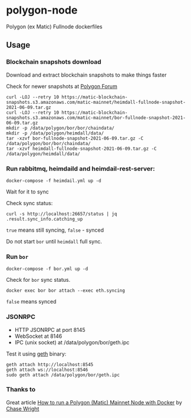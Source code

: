 # polygon-node
Polygon (ex Matic) Fullnode dockerfiles

## Usage
### Blockchain snapshots download

Download and extract blockchain snapshots to make things faster 

Check for newer snapshots at [Polygon Forum](https://forum.matic.network/c/matic-mainnet/30)

```
curl -LOJ --retry 10 https://matic-blockchain-snapshots.s3.amazonaws.com/matic-mainnet/heimdall-fullnode-snapshot-2021-06-09.tar.gz
curl -LOJ --retry 10 https://matic-blockchain-snapshots.s3.amazonaws.com/matic-mainnet/bor-fullnode-snapshot-2021-06-09.tar.gz
mkdir -p /data/polygon/bor/bor/chaindata/
mkdir -p /data/polygon/heimdall/data/
tar -xzvf bor-fullnode-snapshot-2021-06-09.tar.gz -C /data/polygon/bor/bor/chaindata/
tar -xzvf heimdall-fullnode-snapshot-2021-06-09.tar.gz -C /data/polygon/heimdall/data/
```

### Run rabbitmq, heimdaild and heimdail-rest-server:
```
docker-compose -f heimdail.yml up -d
```

Wait for it to sync

Check sync status:
```
curl -s http://localhost:26657/status | jq .result.sync_info.catching_up
```

`true` means still syncing, `false` - synced

Do not start `bor` until `heimdall` full sync.

### Run `bor`
```
docker-compose -f bor.yml up -d
```

Check for `bor` sync status. 
```
docker exec bor bor attach --exec eth.syncing
```
`false` means synced

### JSONRPC

* HTTP JSONRPC at port 8145
* WebSocket at 8146
* IPC (unix socket) at /data/polygon/bor/geth.ipc

Test it using [geth](https://geth.ethereum.org/downloads/) binary:

```
geth attach http://localhost:8545
geth attach ws://localhost:8546
sudo geth attach /data/polygon/bor/geth.ipc
```

### Thanks to
Great article [How to run a Polygon (Matic) Mainnet Node with Docker](https://chasewright.com/how-to-run-a-polygon-matic-mainnet-node/) by [Chase Wright](https://chasewright.com)
